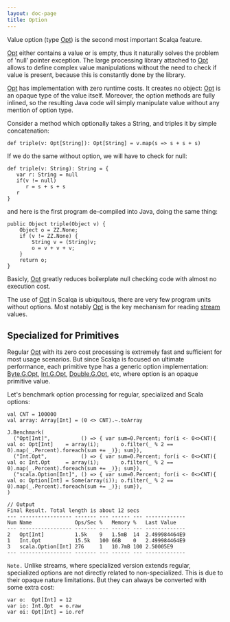 ```yaml
---
layout: doc-page
title: Option
---
```


Value option (type [Opt](../../api/scalqa/val/Opt.html)) is the second most important Scalqa feature.

[Opt](../../api/scalqa/val/Opt.html) either contains a value or is empty, thus it 
naturally solves the problem of 'null' pointer exception. The large processing library attached to [Opt](../../api/scalqa/val/Opt.html)
allows to define complex value manipulations without the need to check if value is present, because this is constantly done by the library.

[Opt](../../api/scalqa/val/Opt.html) has implementation with zero runtime costs. It creates no object: [Opt](../../api/scalqa/val/Opt.html)
is an opaque type of the value itself. Moreover, the option methods are fully inlined, so the resulting Java code will simply manipulate value 
without any mention of option type.

Consider a method which optionally takes a String, and triples it by simple concatenation:

```
def triple(v: Opt[String]): Opt[String] = v.map(s => s + s + s)
```
If we do the same without option, we will have to check for null: 
```
def triple(v: String): String = {
   var r: String = null
   if(v != null) 
      r = s + s + s
   r
}
```

and here is the first program de-compiled into Java, doing the same thing:
```
public Object triple(Object v) {
    Object o = ZZ.None;
    if (v != ZZ.None) {
        String v = (String)v;
        o = v + v + v;
    }
    return o;
}
``` 
Basicly, [Opt](../../api/scalqa/val/Opt.html) greatly reduces boilerplate null checking code with almost no
execution cost. 

The use of [Opt](../../api/scalqa/val/Opt.html) in Scalqa is ubiquitous, there are very few program 
units without options.
Most notably [Opt](../../api/scalqa/val/Opt.html) is the key mechanism for reading 
[stream](../../api/scalqa/val/Stream.html) values.

## Specialized for Primitives

Regular [Opt](../../api/scalqa/val/Opt.html) with its zero cost processing is extremely fast and sufficient
for most usage scenarios. But since Scalqa is focused on ultimate performance, 
each primitive type has a generic option implementation:
[Byte.G.Opt](../../api/scalqa/lang/byte/g/Opt.html),
[Int.G.Opt](../../api/scalqa/lang/int/g/Opt.html),
[Double.G.Opt](../../api/scalqa/lang/double/g/Opt.html), etc, where option is an opaque primitive value.

Let's benchmark option processing for regular, specialized and Scala options:
```
val CNT = 100000
val array: Array[Int] = (0 <> CNT).~.toArray

J.Benchmark(
  ("Opt[Int]",          () => { var sum=0.Percent; for(i <- 0<>CNT){ val o: Opt[Int]    = array(i);       o.filter(_ % 2 == 0).map(_.Percent).foreach(sum += _)}; sum}),
  ("Int.Opt",           () => { var sum=0.Percent; for(i <- 0<>CNT){ val o: Int.Opt     = array(i);       o.filter(_ % 2 == 0).map(_.Percent).foreach(sum += _)}; sum}),
  ("scala.Option[Int]", () => { var sum=0.Percent; for(i <- 0<>CNT){ val o: Option[Int] = Some(array(i)); o.filter(_ % 2 == 0).map(_.Percent).foreach(sum += _)}; sum}),
)
```
```
// Output 
Final Result. Total length is about 12 secs
--- ----------------- ------- --- ------ --- -------------
Num Name              Ops/Sec %   Memory %   Last Value
--- ----------------- ------- --- ------ --- -------------
2   Opt[Int]          1.5k    9   1.5mB  14  2.499984464E9
1   Int.Opt           15.5k   100 66B    0   2.499984464E9
3   scala.Option[Int] 276     1   10.7mB 100 2.50005E9
--- ----------------- ------- --- ------ --- -------------
```

`Note.` Unlike streams, where specialized version extends regular, specialized options are not directly related 
to non-specialized. This is due to their opaque nature limitations. But they can always be converted with 
some extra cost:
```
var o:  Opt[Int] = 12
var io: Int.Opt  = o.raw
var oi: Opt[Int] = io.ref
```
  








